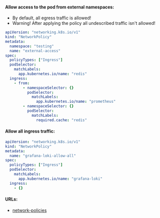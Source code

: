 #### Allow access to the pod from external namespaces:
- By default, all egress traffic is allowed!
- Warning! After applying the policy all undescribed traffic isn't allowed!
```yaml
apiVersion: "networking.k8s.io/v1"
kind: "NetworkPolicy"
metadata:
  namespace: "testing"
  name: "external-access"
spec:
  policyTypes: ["Ingress"]
  podSelector:
    matchLabels:
      app.kubernetes.io/name: "redis"
  ingress:
    - from:
        - namespaceSelector: {}
          podSelector:
            matchLabels:
              app.kubernetes.io/name: "prometheus"
        - namespaceSelector: {}
          podSelector:
            matchLabels:
              required.cache: "redis"
```

#### Allow all ingress traffic:
```yaml
apiVersion: "networking.k8s.io/v1"
kind: "NetworkPolicy"
metadata:
  name: "grafana-loki-allow-all"
spec:
  policyTypes: ["Ingress"]
  podSelector:
    matchLabels:
      app.kubernetes.io/name: "grafana-loki"
  ingress:
    - {}
```

#### URLs:
- [network-policies](https://kubernetes.io/docs/concepts/services-networking/network-policies/)

